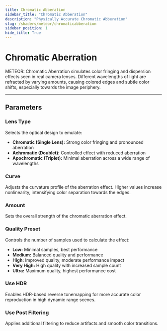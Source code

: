 ```yaml
---
title: Chromatic Abberation
sidebar_title: "Chromatic Abberation"
description: "Physically Accurate Chromatic Abberation"
slug: /shaders/meteor/chromaticabberation
sidebar_position: 1
hide_title: True
---
```


# Chromatic Aberration

METEOR: Chromatic Aberration simulates color fringing and dispersion effects seen in real camera lenses. Different wavelengths of light are refracted by varying amounts, causing colored edges and subtle color shifts, especially towards the image periphery.

---

## Parameters

### Lens Type

Selects the optical design to emulate:

- **Chromatic (Single Lens):** Strong color fringing and pronounced aberration
- **Achromatic (Doublet):** Controlled effect with reduced aberration
- **Apochromatic (Triplet):** Minimal aberration across a wide range of wavelengths

### Curve

Adjusts the curvature profile of the aberration effect. Higher values increase nonlinearity, intensifying color separation towards the edges.

### Amount

Sets the overall strength of the chromatic aberration effect.

### Quality Preset

Controls the number of samples used to calculate the effect:

- **Low:** Minimal samples, best performance
- **Medium:** Balanced quality and performance
- **High:** Improved quality, moderate performance impact
- **Very High:** High quality with increased sample count
- **Ultra:** Maximum quality, highest performance cost

### Use HDR

Enables HDR-based reverse tonemapping for more accurate color reproduction in high dynamic range scenes.

### Use Post Filtering

Applies additional filtering to reduce artifacts and smooth color transitions.